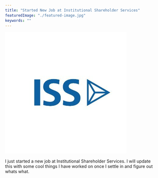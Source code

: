 ```yaml
---
title: "Started New Job at Institutional Shareholder Services"
featuredImage: "./featured-image.jpg" 
keywords: ""
---
```


<div class="img-right"><img src="featured-image.jpg" alt="Institutional Shareholder Services"></div>

I just started a new job at Institutional Shareholder Services. I will update this with some cool things I have worked on once I settle in and figure out whats what.
